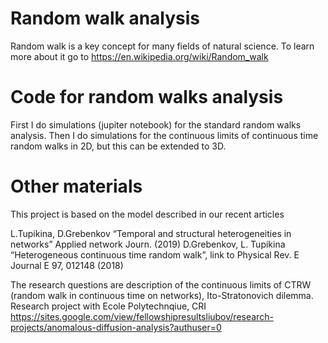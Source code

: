 
# Random walk analysis

Random walk is a key concept for many fields of natural science. 
To learn more about it go to 
https://en.wikipedia.org/wiki/Random_walk 

# Code for random walks analysis

First I do simulations (jupiter notebook) for the standard random walks analysis. 
Then I do simulations for the continuous limits of continuous time random walks in 2D, but this can be extended to 3D.


# Other materials

This project is based on the model described in our recent articles

L.Tupikina, D.Grebenkov “Temporal and structural heterogeneities in networks” Applied network Journ. (2019)
D.Grebenkov, L. Tupikina “Heterogeneous continuous time random walk”, link to Physical Rev. E Journal  E 97, 012148 (2018)


The research questions are description of the continuous limits of CTRW (random walk in continuous time on networks), 
Ito-Stratonovich dilemma. Research project with Ecole Polytechnqiue, CRI 
https://sites.google.com/view/fellowshipresultsliubov/research-projects/anomalous-diffusion-analysis?authuser=0
